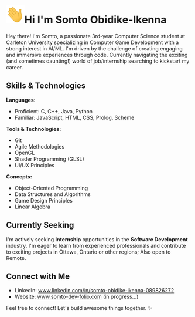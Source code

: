 # <img src="https://raw.githubusercontent.com/ABSphreak/ABSphreak/master/gifs/Hi.gif" alt="👋🏽" width="50" height="50">Hi I'm Somto Obidike-Ikenna

Hey there! I'm Somto, a passionate 3rd-year Computer Science student at Carleton University specializing in Computer Game Development with a strong interest in AI/ML. I'm driven by the challenge of creating engaging and immersive experiences through code. Currently navigating the exciting (and sometimes daunting!) world of job/internship searching to kickstart my career.

## Skills & Technologies

**Languages:**
* Proficient: C, C++, Java, Python 
* Familiar: JavaScript, HTML, CSS, Prolog, Scheme

**Tools & Technologies:**
* Git
* Agile Methodologies
* OpenGL
* Shader Programming (GLSL)
* UI/UX Principles

**Concepts:**
* Object-Oriented Programming
* Data Structures and Algorithms
* Game Design Principles
* Linear Algebra

## Currently Seeking

I'm actively seeking **Internship** opportunities in the **Software Development** industry. I'm eager to learn from experienced professionals and contribute to exciting projects in Ottawa, Ontario or other regions; Also open to Remote.

## Connect with Me

* LinkedIn: www.linkedin.com/in/somto-obidike-ikenna-089826272
* Website: www.somto-dev-folio.com  (in progress...)

Feel free to connect! Let's build awesome things together. ✨
